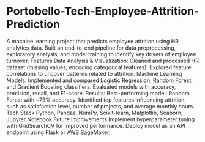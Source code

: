 # Portobello-Tech-Employee-Attrition-Prediction
A machine learning project that predicts employee attrition using HR analytics data.
Built an end-to-end pipeline for data preprocessing, exploratory analysis, and model training to identify key drivers of employee turnover.
Features
Data Analysis & Visualization:
Cleaned and processed HR dataset (missing values, encoding categorical features).
Explored feature correlations to uncover patterns related to attrition.
Machine Learning Models:
Implemented and compared Logistic Regression, Random Forest, and Gradient Boosting classifiers.
Evaluated models with accuracy, precision, recall, and F1-score.
Results:
Best-performing model: Random Forest with ~73% accuracy.
Identified top features influencing attrition, such as satisfaction level, number of projects, and average monthly hours.
Tech Stack
Python, Pandas, NumPy, Scikit-learn, Matplotlib, Seaborn, Jupyter Notebook
Future Improvements
Implement hyperparameter tuning with GridSearchCV for improved performance.
Deploy model as an API endpoint using Flask or AWS SageMaker.
